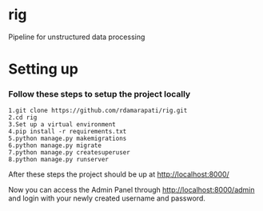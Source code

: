 # rig
Pipeline for unstructured data processing

# Setting up

### Follow these steps to setup the project locally
```
1.git clone https://github.com/rdamarapati/rig.git
2.cd rig
3.Set up a virtual environment
4.pip install -r requirements.txt
5.python manage.py makemigrations
6.python manage.py migrate
7.python manage.py createsuperuser
8.python manage.py runserver
```

After these steps the project should be up at [http://localhost:8000/](http://localhost:8000/)

Now you can access the Admin Panel through [http://localhost:8000/admin](http://localhost:8000/admin) and login with your newly created username and password.
